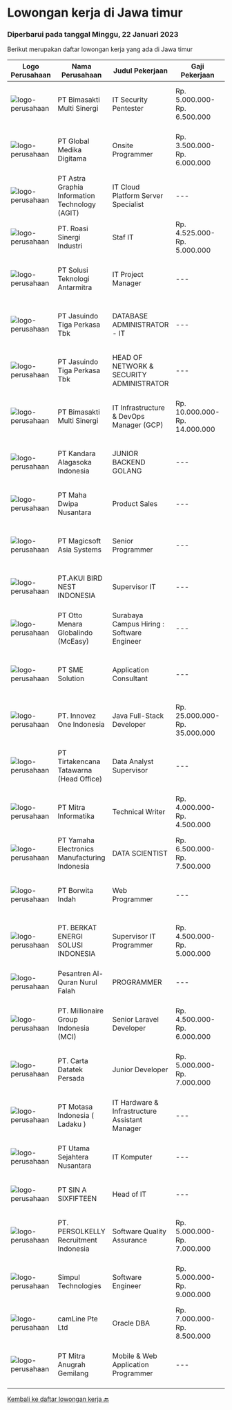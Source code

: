 
  # Lowongan kerja di Jawa timur

  ### Diperbarui pada tanggal Minggu, 22 Januari 2023

  Berikut merupakan daftar lowongan kerja yang ada di Jawa timur

  |Logo Perusahaan | Nama Perusahaan | Judul Pekerjaan | Gaji Pekerjaan | Lokasi | Deskripsi | Tanggal diunggah | Pranala |
  | -------------- | --------------- | --------------- | --------- | --------- | -------------- | ------- | ----------- |
  |![logo-perusahaan](https://image-service-cdn.seek.com.au/3c3597528a656ba0a7299263a04fc9ed9cb02b85/ee4dce1061f3f616224767ad58cb2fc751b8d2dc)|PT Bimasakti Multi Sinergi|IT Security Pentester|Rp. 5.000.000-Rp. 6.500.000|Sidoarjo|Job Description : Perform API testing and crosscheck the documentation Perform microservice testing and crosscheck with business logic Carry out...|Sabtu, 21 Januari 2023|https://www.jobstreet.co.id/id/job/it-security-pentester-4179361?token=0~d3fa4fad-f218-4799-a1a5-7f03bb6c019c&sectionRank=1&jobId=jobstreet-id-job-4179361|
|![logo-perusahaan](https://image-service-cdn.seek.com.au/4b282eaf2c65d61f8532d8ff00b352f8e7d77e7d/ee4dce1061f3f616224767ad58cb2fc751b8d2dc)|PT Global Medika Digitama|Onsite Programmer|Rp. 3.500.000-Rp. 6.000.000|Jepara|Syarat Kualifikasi : Lulusan Sarjana bidang Ilmu Komputer/Teknologi Informasi atau bidang terkait. Pengalaman kerja minimal 1 tahun sebagai Programmer...|Sabtu, 21 Januari 2023|https://www.jobstreet.co.id/id/job/onsite-programmer-4179318?token=0~d3fa4fad-f218-4799-a1a5-7f03bb6c019c&sectionRank=2&jobId=jobstreet-id-job-4179318|
|![logo-perusahaan](https://image-service-cdn.seek.com.au/d5d24f88bfc047efb4ab9ca95916f2aa61c6dc60/ee4dce1061f3f616224767ad58cb2fc751b8d2dc)|PT Astra Graphia Information Technology (AGIT)|IT Cloud Platform Server Specialist|---|Jawa Timur|- Familiar with IT cloud platform.- Print driver/que Administration on Windows Server Minimal Requirement :1. Have A Bachelor’s degree in information...|Jumat, 20 Januari 2023|https://www.jobstreet.co.id/id/job/it-cloud-platform-server-specialist-4191046?token=0~d3fa4fad-f218-4799-a1a5-7f03bb6c019c&sectionRank=3&jobId=jobstreet-id-job-4191046|
|![logo-perusahaan](https://image-service-cdn.seek.com.au/a91989732a6a3434e4d08ad592fa34b4a78de2d5/ee4dce1061f3f616224767ad58cb2fc751b8d2dc)|PT. Roasi Sinergi Industri|Staf IT|Rp. 4.525.000-Rp. 5.000.000|Surabaya|Tugas &amp; Tanggung Jawab: Merancang dan membuat aplikasi desktop dan web Melakukan pengembangan aplikasi secara internal untuk kebutuhan perusahaan...|Jumat, 20 Januari 2023|https://www.jobstreet.co.id/id/job/staf-it-4190977?token=0~d3fa4fad-f218-4799-a1a5-7f03bb6c019c&sectionRank=4&jobId=jobstreet-id-job-4190977|
|![logo-perusahaan](https://image-service-cdn.seek.com.au/b91a962bccb5a17115539dbfd3234278c7e48e43/ee4dce1061f3f616224767ad58cb2fc751b8d2dc)|PT Solusi Teknologi Antarmitra|IT Project Manager|---|Surabaya|PT. Solusi Teknologi Antarmitra is pleased to announce a job opening for the position of IT Project Manager. We are seeking a skilled and highly...|Jumat, 20 Januari 2023|https://www.jobstreet.co.id/id/job/it-project-manager-4177584?token=0~d3fa4fad-f218-4799-a1a5-7f03bb6c019c&sectionRank=5&jobId=jobstreet-id-job-4177584|
|![logo-perusahaan](https://image-service-cdn.seek.com.au/f9cd043f1011fee386470591649d3e30b502df59/ee4dce1061f3f616224767ad58cb2fc751b8d2dc)|PT Jasuindo Tiga Perkasa Tbk|DATABASE ADMINISTRATOR - IT|---|Sidoarjo|SPESIFIKASI PEKERJAAN : Bertanggung jawab dalam  installasi, setup, konfigurasi dan  manajemen database server dalam scope perusahaan....|Kamis, 19 Januari 2023|https://www.jobstreet.co.id/id/job/database-administrator-it-4189202?token=0~d3fa4fad-f218-4799-a1a5-7f03bb6c019c&sectionRank=6&jobId=jobstreet-id-job-4189202|
|![logo-perusahaan](https://image-service-cdn.seek.com.au/f9cd043f1011fee386470591649d3e30b502df59/ee4dce1061f3f616224767ad58cb2fc751b8d2dc)|PT Jasuindo Tiga Perkasa Tbk|HEAD OF NETWORK & SECURITY ADMINISTRATOR|---|Sidoarjo|Kualifikasi : Pendidikan Minimal S1 Teknik Informatika/ Teknik Elektro Mempunyai pengalaman minimal 3 tahun dibidang yang sama Memiliki sertifikasi...|Jumat, 20 Januari 2023|https://www.jobstreet.co.id/id/job/head-of-network-security-administrator-4191365?token=0~d3fa4fad-f218-4799-a1a5-7f03bb6c019c&sectionRank=7&jobId=jobstreet-id-job-4191365|
|![logo-perusahaan](https://image-service-cdn.seek.com.au/3c3597528a656ba0a7299263a04fc9ed9cb02b85/ee4dce1061f3f616224767ad58cb2fc751b8d2dc)|PT Bimasakti Multi Sinergi|IT Infrastructure & DevOps Manager (GCP)|Rp. 10.000.000-Rp. 14.000.000|Sidoarjo|Job descriptions- Lead &amp; manage objective of tim IT Network &amp; DevOps- Ensure availability of all BMS infrastructure achieve Standard SLA-...|Kamis, 19 Januari 2023|https://www.jobstreet.co.id/id/job/it-infrastructure-devops-manager-gcp-4189152?token=0~d3fa4fad-f218-4799-a1a5-7f03bb6c019c&sectionRank=8&jobId=jobstreet-id-job-4189152|
|![logo-perusahaan](https://image-service-cdn.seek.com.au/49c6b71a23c107c421c8bfd57ea0491b160fff3f/ee4dce1061f3f616224767ad58cb2fc751b8d2dc)|PT Kandara Alagasoka Indonesia|JUNIOR BACKEND GOLANG|---|Malang|Understand restful API using GOLANG Familiar with and able to use API Documentation Familiar and able to create relational DB ( Mango, RDMS, MySQL,...|Sabtu, 21 Januari 2023|https://www.jobstreet.co.id/id/job/junior-backend-golang-4180453?token=0~d3fa4fad-f218-4799-a1a5-7f03bb6c019c&sectionRank=9&jobId=jobstreet-id-job-4180453|
|![logo-perusahaan](https://image-service-cdn.seek.com.au/ecb7467b7e6446f7335eed9d4c840990bf64f0eb/ee4dce1061f3f616224767ad58cb2fc751b8d2dc)|PT Maha Dwipa Nusantara|Product Sales|---|Jakarta Selatan|Deskripsi Pekerjaan : Melakukan penyusunan dan pelaksanaan rencana penjualan produk Melakukan kunjungan dan penjualan produk Melakukan perekapan dan...|Sabtu, 21 Januari 2023|https://www.jobstreet.co.id/id/job/product-sales-4171659?token=0~d3fa4fad-f218-4799-a1a5-7f03bb6c019c&sectionRank=10&jobId=jobstreet-id-job-4171659|
|![logo-perusahaan](https://image-service-cdn.seek.com.au/b682d6d79437c9f3604aee0e6a364b17dc174f52/ee4dce1061f3f616224767ad58cb2fc751b8d2dc)|PT Magicsoft Asia Systems|Senior Programmer|---|Malang|Senior ProgrammerIn terms of technical expertise, you'll:  Have a knowledge with Golang Have a knowledge with Vuejs and its component framework such...|Sabtu, 21 Januari 2023|https://www.jobstreet.co.id/id/job/senior-programmer-4180018?token=0~d3fa4fad-f218-4799-a1a5-7f03bb6c019c&sectionRank=11&jobId=jobstreet-id-job-4180018|
|![logo-perusahaan](https://image-service-cdn.seek.com.au/12760394e9a7f90aefbcbab5c544c640cfa43460/ee4dce1061f3f616224767ad58cb2fc751b8d2dc)|PT.AKUI BIRD NEST INDONESIA|Supervisor IT|---|Jawa Timur|Usia Minimal 30 Tahun Pendidikan Minimal S1 Teknik Informatika Berpengalaman di Bidangnya Minimal 3 Tahun Memahami Mikrotik Menguasai Pemrograman...|Selasa, 17 Januari 2023|https://www.jobstreet.co.id/id/job/supervisor-it-4186521?token=0~d3fa4fad-f218-4799-a1a5-7f03bb6c019c&sectionRank=12&jobId=jobstreet-id-job-4186521|
|![logo-perusahaan](https://image-service-cdn.seek.com.au/d2fdc8f770780672c481f96da84f09bace4e0084/ee4dce1061f3f616224767ad58cb2fc751b8d2dc)|PT Otto Menara Globalindo (McEasy)|Surabaya Campus Hiring : Software Engineer|---|Surabaya|Join us to connecting transportation and supply chain ecosystem in Indonesia. We are looking for Backend, Front End &amp; QA Engineer.If you are final...|Kamis, 19 Januari 2023|https://www.jobstreet.co.id/id/job/surabaya-campus-hiring-%3A-software-engineer-4190463?token=0~d3fa4fad-f218-4799-a1a5-7f03bb6c019c&sectionRank=13&jobId=jobstreet-id-job-4190463|
|![logo-perusahaan](https://image-service-cdn.seek.com.au/f0cc6ba1828627c44076452213cbe473e760a860/ee4dce1061f3f616224767ad58cb2fc751b8d2dc)|PT SME Solution|Application Consultant|---|Jakarta Raya|ERP APPLICATION CONSULTANT(CODE: AC-JKT or AC-SBY) • Will be based in Jakarta (JKT) or Surabaya (SBY)• Bachelor Degree from reputable university with...|Kamis, 19 Januari 2023|https://www.jobstreet.co.id/id/job/application-consultant-4176296?token=0~d3fa4fad-f218-4799-a1a5-7f03bb6c019c&sectionRank=14&jobId=jobstreet-id-job-4176296|
|![logo-perusahaan](https://image-service-cdn.seek.com.au/b298687ae02f9798573838624580ad51c34fe2f1/ee4dce1061f3f616224767ad58cb2fc751b8d2dc)|PT. Innovez One Indonesia|Java Full-Stack Developer|Rp. 25.000.000-Rp. 35.000.000|Jakarta Raya|We are looking for a dynamic and talented Java Full-Stack Developer with strong OOAD background to join our global team. You will work in a SCRUM team...|Sabtu, 21 Januari 2023|https://www.jobstreet.co.id/id/job/java-full-stack-developer-4172159?token=0~d3fa4fad-f218-4799-a1a5-7f03bb6c019c&sectionRank=15&jobId=jobstreet-id-job-4172159|
|![logo-perusahaan](https://image-service-cdn.seek.com.au/454b279b09c2c94aad59ede07b497b02ce710fc2/ee4dce1061f3f616224767ad58cb2fc751b8d2dc)|PT Tirtakencana Tatawarna (Head Office)|Data Analyst Supervisor|---|Surabaya|Kualifikasi: Pendidikan minimal S1 bidang Informatika Memiliki pengalaman minimal 2 tahun di dalam bidang analisa data. Memiliki kemampuan di dalam...|Kamis, 19 Januari 2023|https://www.jobstreet.co.id/id/job/data-analyst-supervisor-4189981?token=0~d3fa4fad-f218-4799-a1a5-7f03bb6c019c&sectionRank=16&jobId=jobstreet-id-job-4189981|
|![logo-perusahaan](https://image-service-cdn.seek.com.au/f41a3a3e89984f2dabec38a3b33e4fa0e4b94970/ee4dce1061f3f616224767ad58cb2fc751b8d2dc)|PT Mitra Informatika|Technical Writer|Rp. 4.000.000-Rp. 4.500.000|Surabaya|Responsibilities Write software technical document (documentation and user guide) Communicate with software developer and software tester to find...|Kamis, 19 Januari 2023|https://www.jobstreet.co.id/id/job/technical-writer-4189945?token=0~d3fa4fad-f218-4799-a1a5-7f03bb6c019c&sectionRank=17&jobId=jobstreet-id-job-4189945|
|![logo-perusahaan](https://image-service-cdn.seek.com.au/d973cc7864796747534dbabf1d4f648f11d31c80/ee4dce1061f3f616224767ad58cb2fc751b8d2dc)|PT Yamaha Electronics Manufacturing Indonesia|DATA SCIENTIST|Rp. 6.500.000-Rp. 7.500.000|Pasuruan|Responsibilities:  Collaborates with members of design, production, quality and engineering teams to improve electronics manufacturing processes and...|Jumat, 20 Januari 2023|https://www.jobstreet.co.id/id/job/data-scientist-4190692?token=0~d3fa4fad-f218-4799-a1a5-7f03bb6c019c&sectionRank=18&jobId=jobstreet-id-job-4190692|
|![logo-perusahaan](https://image-service-cdn.seek.com.au/6c0e89982a3d3f5d72090061cda219d848c574d9/ee4dce1061f3f616224767ad58cb2fc751b8d2dc)|PT Borwita Indah|Web Programmer|---|Jakarta Raya|Job Description :(Placement : Jakarta &amp; Sidoarjo)The ideal candidate is a creative problem solver who will work in coordination with...|Kamis, 19 Januari 2023|https://www.jobstreet.co.id/id/job/web-programmer-4167259?token=0~d3fa4fad-f218-4799-a1a5-7f03bb6c019c&sectionRank=19&jobId=jobstreet-id-job-4167259|
|![logo-perusahaan](https://image-service-cdn.seek.com.au/3e047b315c7d04b98ac6c18ccafa238477895f53/ee4dce1061f3f616224767ad58cb2fc751b8d2dc)|PT. BERKAT ENERGI SOLUSI INDONESIA|Supervisor IT Programmer|Rp. 4.500.000-Rp. 5.000.000|Pasuruan|Mobile and Web Application Developer Ensure current web application running well Create and design mobile application as company needs Design...|Selasa, 17 Januari 2023|https://www.jobstreet.co.id/id/job/supervisor-it-programmer-4186500?token=0~d3fa4fad-f218-4799-a1a5-7f03bb6c019c&sectionRank=20&jobId=jobstreet-id-job-4186500|
|![logo-perusahaan](https://image-service-cdn.seek.com.au/1fb0e17d2f75740b9ecf56891342696fdefed60d/ee4dce1061f3f616224767ad58cb2fc751b8d2dc)|Pesantren Al-Quran Nurul Falah|PROGRAMMER|---|Surabaya|KUALIFIKASI Usia Maksimal 27 tahun Lulusan D3/S1 (Sistem Informasi/Teknik Informatika) Siap Bekerja TIM Kreatif Inovatif &amp; Ulet Menguasai...|Rabu, 18 Januari 2023|https://www.jobstreet.co.id/id/job/programmer-4188435?token=0~d3fa4fad-f218-4799-a1a5-7f03bb6c019c&sectionRank=21&jobId=jobstreet-id-job-4188435|
|![logo-perusahaan](https://image-service-cdn.seek.com.au/a57a17010a2e98ea9ae554f2e0505d4c4f059bbb/ee4dce1061f3f616224767ad58cb2fc751b8d2dc)|PT. Millionaire Group Indonesia (MCI)|Senior Laravel Developer|Rp. 4.500.000-Rp. 6.000.000|Surabaya|Kandidat harus memiliki setidaknya Diploma, Gelar Sarjana Setidaknya memiliki 2 tahun pengalaman dalam bidang yang sesuai untuk posisi ini. Lebih...|Jumat, 20 Januari 2023|https://www.jobstreet.co.id/id/job/senior-laravel-developer-4191355?token=0~d3fa4fad-f218-4799-a1a5-7f03bb6c019c&sectionRank=22&jobId=jobstreet-id-job-4191355|
|![logo-perusahaan](https://image-service-cdn.seek.com.au/aa79356642862cf2ee2fc1a9ccb93ba8065240d8/ee4dce1061f3f616224767ad58cb2fc751b8d2dc)|PT. Carta Datatek Persada|Junior Developer|Rp. 5.000.000-Rp. 7.000.000|Jawa Timur|Full Stack DeveloperJob Description: Membuat program berbasis web untuk aplikasi ERP (Inventori, Produksi, dan Akunting) Keahlian Teknis: Bahasa...|Rabu, 18 Januari 2023|https://www.jobstreet.co.id/id/job/junior-developer-4184972?token=0~d3fa4fad-f218-4799-a1a5-7f03bb6c019c&sectionRank=23&jobId=jobstreet-id-job-4184972|
|![logo-perusahaan](https://image-service-cdn.seek.com.au/f21f727914f248ad77fc3d0c0b65830cc74d1b49/ee4dce1061f3f616224767ad58cb2fc751b8d2dc)|PT Motasa Indonesia ( Ladaku )|IT Hardware & Infrastructure Assistant Manager|---|Mojokerto|Kualifikasi : Pendidikan S1 Jurusan Teknik Informatika / Teknik Komputer Pengalaman Minimal 3 pada posisi IT Hardware &amp; Infrastructure Assistant...|Jumat, 13 Januari 2023|https://www.jobstreet.co.id/id/job/it-hardware-infrastructure-assistant-manager-4181218?token=0~d3fa4fad-f218-4799-a1a5-7f03bb6c019c&sectionRank=24&jobId=jobstreet-id-job-4181218|
|![logo-perusahaan](https://i.ibb.co/sqvTCh9/112815900-stock-vector-no-image-available-icon-flat-vector.webp)|PT Utama Sejahtera Nusantara|IT Komputer|---|Gresik|Kualifikasi : Usia maksimal 35 Tahun Memahami bahasa pemrogaman Memahami desain grafis web dan memuat web, photoshop atau corel draw Memahami sistem...|Kamis, 19 Januari 2023|https://www.jobstreet.co.id/id/job/it-komputer-4189058?token=0~d3fa4fad-f218-4799-a1a5-7f03bb6c019c&sectionRank=25&jobId=jobstreet-id-job-4189058|
|![logo-perusahaan](https://image-service-cdn.seek.com.au/f7655195ebe9a66381a9ce342b98ad1075910b07/ee4dce1061f3f616224767ad58cb2fc751b8d2dc)|PT SIN A SIXFIFTEEN|Head of IT|---|Pasuruan|Tanggung Jawab: Merencanakan strategi implementasi atas kebijakan perusahaan Memastikan semua sistem IT dapat berjalan dengan lancar Memonitor...|Senin, 16 Januari 2023|https://www.jobstreet.co.id/id/job/head-of-it-4183450?token=0~d3fa4fad-f218-4799-a1a5-7f03bb6c019c&sectionRank=26&jobId=jobstreet-id-job-4183450|
|![logo-perusahaan](https://image-service-cdn.seek.com.au/a778cc2d537d275f0abc3d64068f14c4c640057e/ee4dce1061f3f616224767ad58cb2fc751b8d2dc)|PT. PERSOLKELLY Recruitment Indonesia|Software Quality Assurance|Rp. 5.000.000-Rp. 7.000.000|Surabaya|Requirement: Education Minimum D3/S1 preferably from informatics engineering/ information system Experience minimum 2 years in IT/ related field...|Rabu, 18 Januari 2023|https://www.jobstreet.co.id/id/job/software-quality-assurance-4187260?token=0~d3fa4fad-f218-4799-a1a5-7f03bb6c019c&sectionRank=27&jobId=jobstreet-id-job-4187260|
|![logo-perusahaan](https://image-service-cdn.seek.com.au/86f14356bc1f934fa987c601444edf6762263efa/ee4dce1061f3f616224767ad58cb2fc751b8d2dc)|Simpul Technologies|Software Engineer|Rp. 5.000.000-Rp. 9.000.000|Surabaya|Join our exciting Tech Team as a Full-Stack Software Engineer. Our team builds wonderful Enterprise Tech platform. You will be part of a talented...|Selasa, 17 Januari 2023|https://www.jobstreet.co.id/id/job/software-engineer-4163930?token=0~d3fa4fad-f218-4799-a1a5-7f03bb6c019c&sectionRank=28&jobId=jobstreet-id-job-4163930|
|![logo-perusahaan](https://image-service-cdn.seek.com.au/19b64dc0cc941a960602e28f7d4304abd327b95c/ee4dce1061f3f616224767ad58cb2fc751b8d2dc)|camLine  Pte Ltd|Oracle DBA|Rp. 7.000.000-Rp. 8.500.000|Surabaya|Participates in client/project meeting(s) for highly complex project definition, needs assessment and design review. Evaluates the needs and...|Kamis, 19 Januari 2023|https://www.jobstreet.co.id/id/job/oracle-dba-4175323?token=0~d3fa4fad-f218-4799-a1a5-7f03bb6c019c&sectionRank=29&jobId=jobstreet-id-job-4175323|
|![logo-perusahaan](https://i.ibb.co/sqvTCh9/112815900-stock-vector-no-image-available-icon-flat-vector.webp)|PT Mitra Anugrah Gemilang|Mobile & Web Application Programmer|---|Surabaya|Mobile &amp; Web Application Developer              Deskripsi Pekerjaan:  Mengembangkan hybrid mobile application dan keterlibatan langsung dalam...|Kamis, 19 Januari 2023|https://www.jobstreet.co.id/id/job/mobile-web-application-programmer-4189415?token=0~d3fa4fad-f218-4799-a1a5-7f03bb6c019c&sectionRank=30&jobId=jobstreet-id-job-4189415|


  [Kembali ke daftar lowongan kerja 🔙](../README.md#daftar-lowongan-kerja)
  